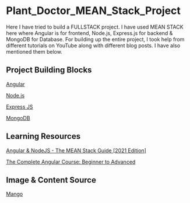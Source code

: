 # Plant_Doctor_MEAN_Stack_Project

Here I have tried to build a FULLSTACK project. 
I have used MEAN STACK here where Angular is for frontend, Node.js, Express.js for backend & MongoDB for Database.
For building up the entire project, I took help from different tutorials on YouTube along with different blog posts. I have also mentioned them below.


## Project Building Blocks

[Angular](https://angular.io/)

[Node.js](https://nodejs.org/en/)

[Express JS](https://expressjs.com/)

[MongoDB](https://www.mongodb.com/)


## Learning Resources 
[Angular & NodeJS - The MEAN Stack Guide [2021 Edition]](https://www.udemy.com/course/angular-2-and-nodejs-the-practical-guide/)

[The Complete Angular Course: Beginner to Advanced](https://www.udemy.com/course/the-complete-angular-master-class/)

## Image & Content Source

[Mango](https://plantvillage.psu.edu/topics/mango/infos)

